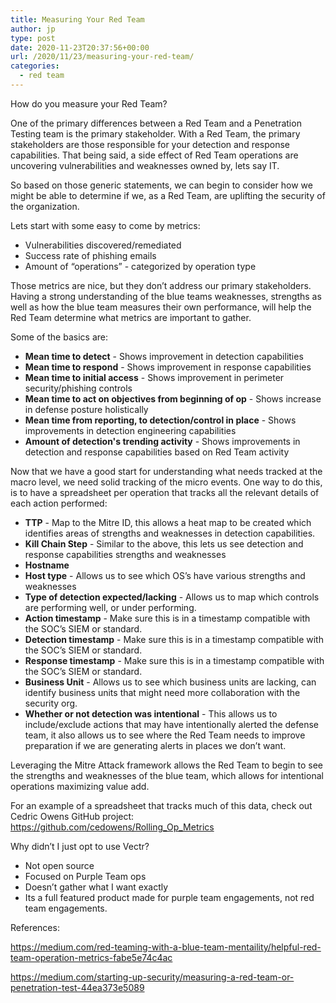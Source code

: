 ```yaml
---
title: Measuring Your Red Team
author: jp
type: post
date: 2020-11-23T20:37:56+00:00
url: /2020/11/23/measuring-your-red-team/
categories:
  - red team
---
```



How do you measure your Red Team? 

One of the primary differences between a Red Team and a Penetration Testing team is the primary stakeholder. With a Red Team, the primary stakeholders are those responsible for your detection and response capabilities. That being said, a side effect of Red Team operations are uncovering vulnerabilities and weaknesses owned by, lets say IT. 

So based on those generic statements, we can begin to consider how we might be able to determine if we, as a Red Team, are uplifting the security of the organization. 

Lets start with some easy to come by metrics:

- Vulnerabilities discovered/remediated
- Success rate of phishing emails
- Amount of “operations” - categorized by operation type

Those metrics are nice, but they don’t address our primary stakeholders. Having a strong understanding of the blue teams weaknesses, strengths as well as how the blue team measures their own performance, will help the Red Team determine what metrics are important to gather. 

Some of the basics are:

- **Mean time to detect** - Shows improvement in detection capabilities
- **Mean time to respond** - Shows improvement in response capabilities
- **Mean time to initial access** - Shows improvement in perimeter security/phishing controls
- **Mean time to act on objectives from beginning of op** - Shows increase in defense posture holistically 
- **Mean time from reporting, to detection/control in place** - Shows improvements in detection engineering capabilities
- **Amount of detection's trending activity** - Shows improvements in detection and response capabilities based on Red Team activity

Now that we have a good start for understanding what needs tracked at the macro level, we need solid tracking of the micro events. One way to do this, is to have a spreadsheet per operation that tracks all the relevant details of each action performed:

- **TTP** - Map to the Mitre ID, this allows a heat map to be created which identifies areas of strengths and weaknesses in detection capabilities.
- **Kill Chain Step** - Similar to the above, this lets us see detection and response capabilities strengths and weaknesses
- **Hostname**
- **Host type** - Allows us to see which OS’s have various strengths and weaknesses
- **Type of detection expected/lacking** - Allows us to map which controls are performing well, or under performing. 
- **Action timestamp** - Make sure this is in a timestamp compatible with the SOC’s SIEM or standard. 
- **Detection timestamp** - Make sure this is in a timestamp compatible with the SOC’s SIEM or standard. 
- **Response timestamp** - Make sure this is in a timestamp compatible with the SOC’s SIEM or standard. 
- **Business Unit** - Allows us to see which business units are lacking, can identify business units that might need more collaboration with the security org.
- **Whether or not detection was intentional** - This allows us to include/exclude actions that may have intentionally alerted the defense team, it also allows us to see where the Red Team needs to improve preparation if we are generating alerts in places we don’t want. 

Leveraging the Mitre Attack framework allows the Red Team to begin to see the strengths and weaknesses of the blue team, which allows for intentional operations maximizing value add. 

For an example of a spreadsheet that tracks much of this data, check out Cedric Owens GitHub project: https://github.com/cedowens/Rolling_Op_Metrics

Why didn’t I just opt to use Vectr?

- Not open source
- Focused on Purple Team ops
- Doesn’t gather what I want exactly
- Its a full featured product made for purple team engagements, not red team engagements.

References:

https://medium.com/red-teaming-with-a-blue-team-mentaility/helpful-red-team-operation-metrics-fabe5e74c4ac

https://medium.com/starting-up-security/measuring-a-red-team-or-penetration-test-44ea373e5089


